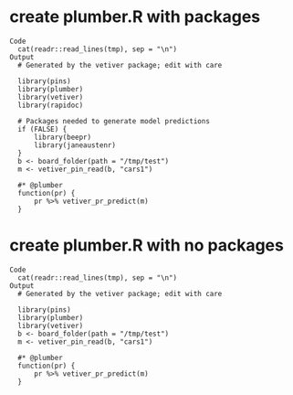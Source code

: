 # create plumber.R with packages

    Code
      cat(readr::read_lines(tmp), sep = "\n")
    Output
      # Generated by the vetiver package; edit with care
      
      library(pins)
      library(plumber)
      library(vetiver)
      library(rapidoc)
      
      # Packages needed to generate model predictions
      if (FALSE) {
          library(beepr)
          library(janeaustenr)
      }
      b <- board_folder(path = "/tmp/test")
      m <- vetiver_pin_read(b, "cars1")
      
      #* @plumber
      function(pr) {
          pr %>% vetiver_pr_predict(m)
      }

# create plumber.R with no packages

    Code
      cat(readr::read_lines(tmp), sep = "\n")
    Output
      # Generated by the vetiver package; edit with care
      
      library(pins)
      library(plumber)
      library(vetiver)
      b <- board_folder(path = "/tmp/test")
      m <- vetiver_pin_read(b, "cars1")
      
      #* @plumber
      function(pr) {
          pr %>% vetiver_pr_predict(m)
      }

